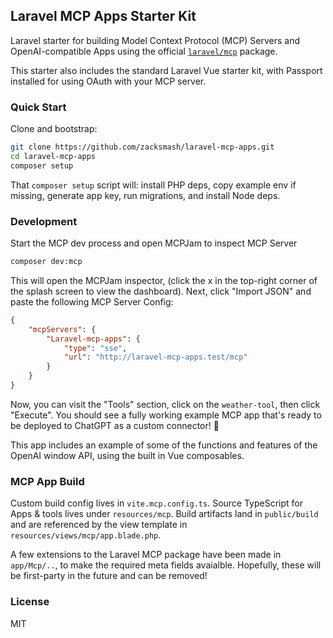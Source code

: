 ## Laravel MCP Apps Starter Kit

Laravel starter for building Model Context Protocol (MCP) Servers and OpenAI-compatible Apps using the official [`laravel/mcp`](https://github.com/laravel/mcp) package.

This starter also includes the standard Laravel Vue starter kit, with Passport installed for using OAuth with your MCP server.

### Quick Start

Clone and bootstrap:

```bash
git clone https://github.com/zacksmash/laravel-mcp-apps.git
cd laravel-mcp-apps
composer setup
```

That `composer setup` script will: install PHP deps, copy example env if missing, generate app key, run migrations, and install Node deps.

### Development

Start the MCP dev process and open MCPJam to inspect MCP Server

```bash
composer dev:mcp
```

This will open the MCPJam inspector, (click the x in the top-right corner of the splash screen to view the dashboard). Next, click "Import JSON" and paste the following MCP Server Config:

```json
{
    "mcpServers": {
        "Laravel-mcp-apps": {
            "type": "sse",
            "url": "http://laravel-mcp-apps.test/mcp"
        }
    }
}
```

Now, you can visit the "Tools" section, click on the `weather-tool`, then click "Execute". You should see a fully working example MCP app that's ready to be deployed to ChatGPT as a custom connector! 🎉

This app includes an example of some of the functions and features of the OpenAI window API, using the built in Vue composables.

### MCP App Build

Custom build config lives in `vite.mcp.config.ts`. Source TypeScript for Apps & tools lives under `resources/mcp`. Build artifacts land in `public/build` and are referenced by the view template in `resources/views/mcp/app.blade.php`.

A few extensions to the Laravel MCP package have been made in `app/Mcp/..`, to make the required meta fields avaialble. Hopefully, these will be first-party in the future and can be removed!

### License

MIT
